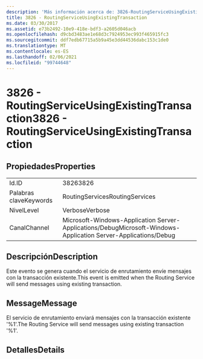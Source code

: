 ```yaml
---
description: 'Más información acerca de: 3826-RoutingServiceUsingExistingTransaction'
title: 3826 - RoutingServiceUsingExistingTransaction
ms.date: 03/30/2017
ms.assetid: e73b2492-10e9-418e-bdf3-a2605d046acb
ms.openlocfilehash: d9cbd3483ae1e68d3c7924953ec993f465915fc3
ms.sourcegitcommit: ddf7edb67715a5b9a45e3dd44536dabc153c1de0
ms.translationtype: MT
ms.contentlocale: es-ES
ms.lasthandoff: 02/06/2021
ms.locfileid: "99744648"
---
```

# <a name="3826---routingserviceusingexistingtransaction"></a><span data-ttu-id="74c5f-103">3826 - RoutingServiceUsingExistingTransaction</span><span class="sxs-lookup"><span data-stu-id="74c5f-103">3826 - RoutingServiceUsingExistingTransaction</span></span>

## <a name="properties"></a><span data-ttu-id="74c5f-104">Propiedades</span><span class="sxs-lookup"><span data-stu-id="74c5f-104">Properties</span></span>  
  
|||  
|-|-|  
|<span data-ttu-id="74c5f-105">Id.</span><span class="sxs-lookup"><span data-stu-id="74c5f-105">ID</span></span>|<span data-ttu-id="74c5f-106">3826</span><span class="sxs-lookup"><span data-stu-id="74c5f-106">3826</span></span>|  
|<span data-ttu-id="74c5f-107">Palabras clave</span><span class="sxs-lookup"><span data-stu-id="74c5f-107">Keywords</span></span>|<span data-ttu-id="74c5f-108">RoutingServices</span><span class="sxs-lookup"><span data-stu-id="74c5f-108">RoutingServices</span></span>|  
|<span data-ttu-id="74c5f-109">Nivel</span><span class="sxs-lookup"><span data-stu-id="74c5f-109">Level</span></span>|<span data-ttu-id="74c5f-110">Verbose</span><span class="sxs-lookup"><span data-stu-id="74c5f-110">Verbose</span></span>|  
|<span data-ttu-id="74c5f-111">Canal</span><span class="sxs-lookup"><span data-stu-id="74c5f-111">Channel</span></span>|<span data-ttu-id="74c5f-112">Microsoft-Windows-Application Server-Applications/Debug</span><span class="sxs-lookup"><span data-stu-id="74c5f-112">Microsoft-Windows-Application Server-Applications/Debug</span></span>|  
  
## <a name="description"></a><span data-ttu-id="74c5f-113">Descripción</span><span class="sxs-lookup"><span data-stu-id="74c5f-113">Description</span></span>  

 <span data-ttu-id="74c5f-114">Este evento se genera cuando el servicio de enrutamiento envíe mensajes con la transacción existente.</span><span class="sxs-lookup"><span data-stu-id="74c5f-114">This event is emitted when the Routing Service will send messages using existing transaction.</span></span>  
  
## <a name="message"></a><span data-ttu-id="74c5f-115">Message</span><span class="sxs-lookup"><span data-stu-id="74c5f-115">Message</span></span>  

 <span data-ttu-id="74c5f-116">El servicio de enrutamiento enviará mensajes con la transacción existente '%1'.</span><span class="sxs-lookup"><span data-stu-id="74c5f-116">The Routing Service will send messages using existing transaction '%1'.</span></span>  
  
## <a name="details"></a><span data-ttu-id="74c5f-117">Detalles</span><span class="sxs-lookup"><span data-stu-id="74c5f-117">Details</span></span>
